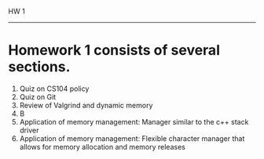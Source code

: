HW 1
_________

# Homework 1 consists of several sections.

1) Quiz on CS104 policy
2) Quiz on Git
3) Review of Valgrind and dynamic memory
4) B
4) Application of memory management: Manager similar to the c++ stack driver
5) Application of memory management: Flexible character manager that allows for memory allocation and memory releases

